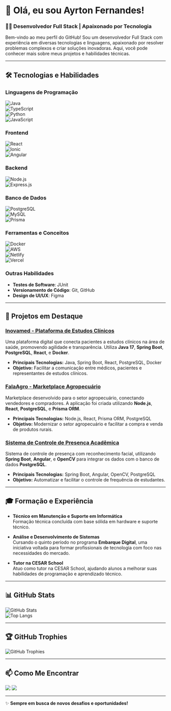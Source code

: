 # 👋 Olá, eu sou Ayrton Fernandes!

### 👨‍💻 Desenvolvedor Full Stack | Apaixonado por Tecnologia

Bem-vindo ao meu perfil do GitHub! Sou um desenvolvedor Full Stack com experiência em diversas tecnologias e linguagens, apaixonado por resolver problemas complexos e criar soluções inovadoras. Aqui, você pode conhecer mais sobre meus projetos e habilidades técnicas.

---

## 🛠️ Tecnologias e Habilidades

### **Linguagens de Programação**  
![Java](https://img.shields.io/badge/Java-007396?style=for-the-badge&logo=java&logoColor=white)  
![TypeScript](https://img.shields.io/badge/TypeScript-007ACC?style=for-the-badge&logo=typescript&logoColor=white)  
![Python](https://img.shields.io/badge/Python-3776AB?style=for-the-badge&logo=python&logoColor=white)  
![JavaScript](https://img.shields.io/badge/JavaScript-F7DF1E?style=for-the-badge&logo=javascript&logoColor=black)  

### **Frontend**  
![React](https://img.shields.io/badge/React-20232A?style=for-the-badge&logo=react&logoColor=61DAFB)  
![Ionic](https://img.shields.io/badge/Ionic-3880FF?style=for-the-badge&logo=ionic&logoColor=white)  
![Angular](https://img.shields.io/badge/Angular-DD0031?style=for-the-badge&logo=angular&logoColor=white)  

### **Backend**  
![Node.js](https://img.shields.io/badge/Node.js-393?logo=nodedotjs&logoColor=white&style=for-the-badge)  
![Express.js](https://img.shields.io/badge/express.js-%23404d59.svg?style=for-the-badge&logo=express&logoColor=%2361DAFB)  

### **Banco de Dados**  
![PostgreSQL](https://img.shields.io/badge/PostgreSQL-000?style=for-the-badge&logo=postgresql)  
![MySQL](https://img.shields.io/badge/MySQL-4479A1?logo=mysql&logoColor=white&style=for-the-badge)  
![Prisma](https://img.shields.io/badge/Prisma-3982CE?style=for-the-badge&logo=Prisma&logoColor=white)  

### **Ferramentas e Conceitos**  
![Docker](https://img.shields.io/badge/Docker-2496ED?logo=docker&logoColor=white&style=for-the-badge)  
![AWS](https://img.shields.io/badge/AWS-FF9900?logo=amazonaws&logoColor=white&style=for-the-badge)  
![Netlify](https://img.shields.io/badge/netlify-%23000000.svg?style=for-the-badge&logo=netlify&logoColor=#00C7B7)  
![Vercel](https://img.shields.io/badge/vercel-%23000000.svg?style=for-the-badge&logo=vercel&logoColor=white)  

### **Outras Habilidades**  
- **Testes de Software**: JUnit  
- **Versionamento de Código**: Git, GitHub  
- **Design de UI/UX**: Figma  

---

## 🚀 Projetos em Destaque

### [Inovamed - Plataforma de Estudos Clínicos](https://github.com/AyrtonF/inovamed-/tree/main)
Uma plataforma digital que conecta pacientes a estudos clínicos na área de saúde, promovendo agilidade e transparência. Utiliza **Java 17**, **Spring Boot**, **PostgreSQL**, **React**, e **Docker**.

- **Principais Tecnologias:** Java, Spring Boot, React, PostgreSQL, Docker
- **Objetivo:** Facilitar a comunicação entre médicos, pacientes e representantes de estudos clínicos.

### [FalaAgro - Marketplace Agropecuário](https://github.com/AyrtonF/Projeto-FalaAgro)
Marketplace desenvolvido para o setor agropecuário, conectando vendedores e compradores. A aplicação foi criada utilizando **Node.js**, **React**, **PostgreSQL**, e **Prisma ORM**.

- **Principais Tecnologias:** Node.js, React, Prisma ORM, PostgreSQL
- **Objetivo:** Modernizar o setor agropecuário e facilitar a compra e venda de produtos rurais.

### [Sistema de Controle de Presença Acadêmica](https://github.com/andrefilipe1310/attendance-system)
Sistema de controle de presença com reconhecimento facial, utilizando **Spring Boot**, **Angular**, e **OpenCV** para integrar os dados com o banco de dados **PostgreSQL**.

- **Principais Tecnologias:** Spring Boot, Angular, OpenCV, PostgreSQL
- **Objetivo:** Automatizar e facilitar o controle de frequência de estudantes.

---

## 🎓 Formação e Experiência

- **Técnico em Manutenção e Suporte em Informática**  
  Formação técnica concluída com base sólida em hardware e suporte técnico.

- **Análise e Desenvolvimento de Sistemas**  
  Cursando o quinto período no programa **Embarque Digital**, uma iniciativa voltada para formar profissionais de tecnologia com foco nas necessidades do mercado.

- **Tutor na CESAR School**  
  Atuo como tutor na CESAR School, ajudando alunos a melhorar suas habilidades de programação e aprendizado técnico.

---

## 📊 GitHub Stats

![GitHub Stats](https://github-readme-stats.vercel.app/api?username=AyrtonF&theme=midnight-purple&hide_border=true&count_private=true)  
![Top Langs](https://github-readme-stats.vercel.app/api/top-langs/?username=AyrtonF&theme=midnight-purple&hide_border=true&count_private=true&layout=compact)  


---

## 🏆 GitHub Trophies

![GitHub Trophies](https://github-profile-trophy.vercel.app/?username=AyrtonF&theme=dark_dimmed&no-frame=true&no-bg=true)

---

## 📫 Como Me Encontrar

<div>
  <a href="mailto:ayrtonleonardo14@gmail.com"><img src="https://img.shields.io/badge/-Gmail-%23333?style=for-the-badge&logo=gmail&logoColor=white" target="_blank"></a>
  <a href="https://www.linkedin.com/in/ayrton-leonardo-956a4026b/" target="_blank"><img src="https://img.shields.io/badge/-LinkedIn-%230077B5?style=for-the-badge&logo=linkedin&logoColor=white" target="_blank"></a>
</div>

---

✨ **Sempre em busca de novos desafios e oportunidades!**
